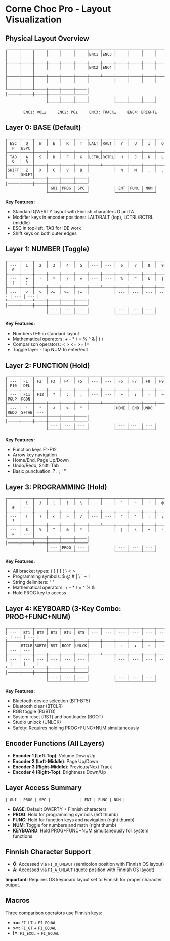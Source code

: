 # Corne Choc Pro - Layout Visualization

## Physical Layout Overview

```
┌─────┬─────┬─────┬─────┬─────┬─────┬─────┬─────┬─────┬─────┬─────┬─────┬─────┬─────┐
│     │     │     │     │     │     │ENC1 │ENC3 │     │     │     │     │     │     │
├─────┼─────┼─────┼─────┼─────┼─────┼─────┼─────┼─────┼─────┼─────┼─────┼─────┼─────┤
│     │     │     │     │     │     │ENC2 │ENC4 │     │     │     │     │     │     │
├─────┼─────┼─────┼─────┼─────┼─────┼─────┴─────┼─────┼─────┼─────┼─────┼─────┼─────┤
│     │     │     │     │     │     │           │     │     │     │     │     │     │
└─────┴─────┴─────┼─────┼─────┼─────│           │─────┼─────┼─────┼─────┴─────┴─────┘
                  │     │     │     │           │     │     │     │
                  └─────┴─────┴─────┘           └─────┴─────┴─────┘

        ENC1: VOL±     ENC2: PG±     ENC3: TRACK±     ENC4: BRIGHT±
```

## Layer 0: BASE (Default)

```
┌─────┬─────┬─────┬─────┬─────┬─────┬─────┬─────┬─────┬─────┬─────┬─────┬─────┬─────┐
│ ESC │  Q  │  W  │  E  │  R  │  T  │LALT │RALT │  Y  │  U  │  I  │  O  │  P  │BSPC │
├─────┼─────┼─────┼─────┼─────┼─────┼─────┼─────┼─────┼─────┼─────┼─────┼─────┼─────┤
│ TAB │  A  │  S  │  D  │  F  │  G  │LCTRL│RCTRL│  H  │  J  │  K  │  L  │  Ö  │  Ä  │
├─────┼─────┼─────┼─────┼─────┼─────┼─────┴─────┼─────┼─────┼─────┼─────┼─────┼─────┤
│SHIFT│  Z  │  X  │  C  │  V  │  B  │           │  N  │  M  │  ,  │  .  │  -  │SHIFT│
└─────┴─────┴─────┼─────┼─────┼─────│           │─────┼─────┼─────┼─────┴─────┴─────┘
                  │ GUI │PROG │ SPC │           │ ENT │FUNC │ NUM │
                  └─────┴─────┴─────┘           └─────┴─────┴─────┘
```

**Key Features:**
- Standard QWERTY layout with Finnish characters Ö and Ä
- Modifier keys in encoder positions: LALT/RALT (top), LCTRL/RCTRL (middle)
- ESC in top-left, TAB for IDE work
- Shift keys on both outer edges

## Layer 1: NUMBER (Toggle)

```
┌─────┬─────┬─────┬─────┬─────┬─────┬─────┬─────┬─────┬─────┬─────┬─────┬─────┬─────┐
│ --- │  1  │  2  │  3  │  4  │  5  │ --- │ --- │  6  │  7  │  8  │  9  │  0  │ --- │
├─────┼─────┼─────┼─────┼─────┼─────┼─────┼─────┼─────┼─────┼─────┼─────┼─────┼─────┤
│ --- │  +  │  -  │  *  │  /  │  =  │ --- │ --- │  %  │  ^  │  &  │  |  │  (  │  )  │
├─────┼─────┼─────┼─────┼─────┼─────┼─────┴─────┼─────┼─────┼─────┼─────┼─────┼─────┤
│ --- │  <  │  >  │ <=  │ >=  │ !=  │           │ --- │ --- │ --- │ --- │ --- │ --- │
└─────┴─────┴─────┼─────┼─────┼─────│           │─────┼─────┼─────┼─────┴─────┴─────┘
                  │ --- │ --- │ --- │           │ --- │ --- │ --- │
                  └─────┴─────┴─────┘           └─────┴─────┴─────┘
```

**Key Features:**
- Numbers 0-9 in standard layout
- Mathematical operators: + - * / = % ^ & | ( )
- Comparison operators: < > <= >= !=
- Toggle layer - tap NUM to enter/exit

## Layer 2: FUNCTION (Hold)

```
┌─────┬─────┬─────┬─────┬─────┬─────┬─────┬─────┬─────┬─────┬─────┬─────┬─────┬─────┐
│ --- │ F1  │ F2  │ F3  │ F4  │ F5  │ --- │ --- │ F6  │ F7  │ F8  │ F9  │ F10 │ DEL │
├─────┼─────┼─────┼─────┼─────┼─────┼─────┼─────┼─────┼─────┼─────┼─────┼─────┼─────┤
│ --- │ F11 │ F12 │  ?  │  :  │  ;  │ --- │ --- │  ←  │  ↓  │  ↑  │  →  │PGUP │PGDN │
├─────┼─────┼─────┼─────┼─────┼─────┼─────┴─────┼─────┼─────┼─────┼─────┼─────┼─────┤
│ --- │  '  │  "  │  <  │  >  │  "  │           │HOME │ END │UNDO │REDO │S+TAB│ --- │
└─────┴─────┴─────┼─────┼─────┼─────│           │─────┼─────┼─────┼─────┴─────┴─────┘
                  │ --- │ --- │ --- │           │ --- │---  │ --- │
                  └─────┴─────┴─────┘           └─────┴─────┴─────┘
```

**Key Features:**
- Function keys F1-F12
- Arrow key navigation
- Home/End, Page Up/Down
- Undo/Redo, Shift+Tab
- Basic punctuation: ? : ; ' "

## Layer 3: PROGRAMMING (Hold)

```
┌─────┬─────┬─────┬─────┬─────┬─────┬─────┬─────┬─────┬─────┬─────┬─────┬─────┬─────┐
│ --- │  {  │  }  │  [  │  ]  │  \  │ --- │ --- │  `  │  ~  │  !  │  @  │  #  │ --- │
├─────┼─────┼─────┼─────┼─────┼─────┼─────┼─────┼─────┼─────┼─────┼─────┼─────┼─────┤
│ --- │  (  │  )  │  <  │  >  │  /  │ --- │ --- │  "  │  '  │  :  │  ;  │  ?  │ --- │
├─────┼─────┼─────┼─────┼─────┼─────┼─────┴─────┼─────┼─────┼─────┼─────┼─────┼─────┤
│ --- │  $  │  %  │  ^  │  &  │  *  │           │  |  │  \  │  +  │  -  │  =  │ --- │
└─────┴─────┴─────┼─────┼─────┼─────│           │─────┼─────┼─────┼─────┴─────┴─────┘
                  │ --- │PROG │ --- │           │ --- │ --- │ --- │
                  └─────┴─────┴─────┘           └─────┴─────┴─────┘
```

**Key Features:**
- All bracket types: { } [ ] ( ) < >
- Programming symbols: $ @ # | \ ` ~ !
- String delimiters: " ' 
- Mathematical operators: + - * / = ^ % &
- Hold PROG key to access

## Layer 4: KEYBOARD (3-Key Combo: PROG+FUNC+NUM)

```
┌─────┬─────┬─────┬─────┬─────┬─────┬─────┬─────┬─────┬─────┬─────┬─────┬─────┬─────┐
│ --- │ BT1 │ BT2 │ BT3 │ BT4 │ BT5 │ --- │ --- │ --- │ --- │ --- │ --- │ --- │ --- │
├─────┼─────┼─────┼─────┼─────┼─────┼─────┼─────┼─────┼─────┼─────┼─────┼─────┼─────┤
│ --- │BTCLR│RGBTG│ RST │BOOT │UNLCK│ --- │ --- │  ←  │  ↓  │  ↑  │  →  │ --- │ --- │
├─────┼─────┼─────┼─────┼─────┼─────┼─────┴─────┼─────┼─────┼─────┼─────┼─────┼─────┤
│ --- │ --- │ --- │ --- │ --- │ --- │           │ --- │ --- │ --- │ --- │ --- │ --- │
└─────┴─────┴─────┼─────┼─────┼─────│           │─────┼─────┼─────┼─────┴─────┴─────┘
                  │ --- │ --- │ --- │           │ --- │ --- │ --- │
                  └─────┴─────┴─────┘           └─────┴─────┴─────┘
```

**Key Features:**
- Bluetooth device selection (BT1-BT5)
- Bluetooth clear (BTCLR)
- RGB toggle (RGBTG)
- System reset (RST) and bootloader (BOOT)
- Studio unlock (UNLCK)
- Safety: Requires holding PROG+FUNC+NUM simultaneously

## Encoder Functions (All Layers)

- **Encoder 1 (Left-Top)**: Volume Down/Up
- **Encoder 2 (Left-Middle)**: Page Up/Down  
- **Encoder 3 (Right-Middle)**: Previous/Next Track
- **Encoder 4 (Right-Top)**: Brightness Down/Up

## Layer Access Summary

```
| GUI | PROG | SPC |             | ENT | FUNC | NUM |
```

- **BASE**: Default QWERTY + Finnish characters
- **PROG**: Hold for programming symbols (left thumb)
- **FUNC**: Hold for function keys and navigation (right thumb)  
- **NUM**: Toggle for numbers and math (right thumb)
- **KEYBOARD**: Hold PROG+FUNC+NUM simultaneously for system functions

## Finnish Character Support

- **Ö**: Accessed via `FI_O_UMLAUT` (semicolon position with Finnish OS layout)
- **Ä**: Accessed via `FI_A_UMLAUT` (quote position with Finnish OS layout)

**Important**: Requires OS keyboard layout set to Finnish for proper character output.

## Macros

Three comparison operators use Finnish keys:
- **<=**: `FI_LT` + `FI_EQUAL`
- **>=**: `FI_GT` + `FI_EQUAL` 
- **!=**: `FI_EXCL` + `FI_EQUAL` 